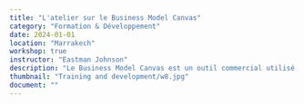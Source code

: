 ```yaml
---
title: "L'atelier sur le Business Model Canvas"
category: "Formation & Développement"
date: 2024-01-01
location: "Marrakech"
workshop: true
instructor: "Eastman Johnson"
description: "Le Business Model Canvas est un outil commercial utilisé pour visualiser tous les composants nécessaires pour démarrer une entreprise, y compris les clients, le parcours vers le marché, la proposition de valeur et les finances. Cet atelier aborde le business model canvas et montre aux participants comment l'appliquer à leurs propres entreprises et organisations. Les participants discutent de ce qu'il est et l'appliquent à plusieurs entreprises pour discuter de l'utilité de ce modèle pour ces entreprises. L'atelier permet aux participants de regarder leur entreprise d'un nouvel œil, stimulant la créativité et de nouvelles idées."
thumbnail: "Training and development/w8.jpg"
document: ""
---
```

